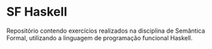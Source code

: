 # SF Haskell

Repositório contendo exercícios realizados na disciplina de Semântica Formal, utilizando a linguagem de programação funcional Haskell.